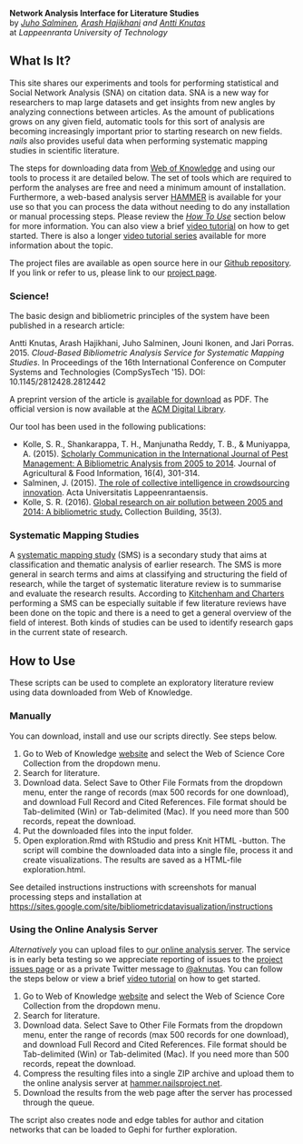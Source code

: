 **Network Analysis Interface for Literature Studies**  
by _[Juho Salminen](https://twitter.com/Juho_Salminen), [Arash Hajikhani](https://twitter.com/arash_hajikhani) and [Antti Knutas](https://twitter.com/aknutas)_  
at _Lappeenranta University of Technology_

## What Is It?
This site shares our experiments and tools for performing statistical and Social Network Analysis (SNA) on citation data. SNA is a new way for researchers to map large datasets and get insights from new angles by analyzing connections between articles. As the amount of publications grows on any given field, automatic tools for this sort of analysis are becoming increasingly important prior to starting research on new fields. _nails_ also provides useful data when performing systematic mapping studies in scientific literature.

The steps for downloading data from [Web of Knowledge](http://webofknowledge.com/) and using our tools to process it are detailed below. The set of tools which are required to perform the analyses are free and need a minimum amount of installation. Furthermore, a web-based analysis server [HAMMER](http://hammer.nailsproject.net/) is available for your use so that you can process the data without needing to do any installation or manual processing steps. Please review the _[How To Use](#how-to-use)_ section below for more information. You can also view a brief [video tutorial](https://youtu.be/I1bRXQs_zMk?list=PLJiFJenPKrLOpdu7E1gEhVEAWF7CLQs_2) on how to get started. There is also a longer [video tutorial series](https://www.youtube.com/playlist?list=PLJiFJenPKrLOpdu7E1gEhVEAWF7CLQs_2) available for more information about the topic.

The project files are available as open source here in our [Github repository](https://github.com/aknutas/nails). If you link or refer to us, please link to our [project page](http://nailsproject.net/).

### Science!
The basic design and bibliometric principles of the system have been published in a research article:

Antti Knutas, Arash Hajikhani, Juho Salminen, Jouni Ikonen, and Jari Porras. 2015. _Cloud-Based Bibliometric Analysis Service for Systematic Mapping Studies_. In Proceedings of the 16th International Conference on Computer Systems and Technologies (CompSysTech '15). DOI: 10.1145/2812428.2812442

A preprint version of the article is [available for download](http://www.codecamp.fi/lib/exe/fetch.php/wiki/nails-compsystech2015-preprint.pdf) as PDF. The official version is now available at the [ACM Digital Library](http://dl.acm.org/citation.cfm?doid=2812428.2812442).

Our tool has been used in the following publications:
* Kolle, S. R., Shankarappa, T. H., Manjunatha Reddy, T. B., & Muniyappa, A. (2015). [Scholarly Communication in the International Journal of Pest Management: A Bibliometric Analysis from 2005 to 2014](http://www.tandfonline.com/doi/abs/10.1080/10496505.2015.1087854). Journal of Agricultural & Food Information, 16(4), 301-314.
* Salminen, J. (2015). [The role of collective intelligence in crowdsourcing innovation](http://urn.fi/URN:ISBN:978-952-265-876-0). Acta Universitatis Lappeenrantaensis.
* Kolle, S. R. (2016). [Global research on air pollution between 2005 and 2014: A bibliometric study.](http://www.emeraldinsight.com/doi/full/10.1108/CB-05-2016-0008) Collection Building, 35(3).

### Systematic Mapping Studies
A [systematic mapping study](http://ewic.bcs.org/content/ConWebDoc/19543) (SMS) is a secondary study that aims at classification and thematic analysis of earlier research. The SMS is more general in search terms and aims at classifying and structuring the field of research, while the target of systematic literature review is to summarise and evaluate the research results. According to [Kitchenham and Charters](http://www.elsevier.com/__data/promis_misc/525444systematicreviewsguide.pdf) performing a SMS can be especially suitable if few literature reviews have been done on the topic and there is a need to get a general overview of the field of interest. Both kinds of studies can be used to identify research gaps in the current state of research.

## How to Use

These scripts can be used to complete an exploratory literature review using data downloaded from Web of Knowledge.

### Manually

You can download, install and use our scripts directly. See steps below.

1. Go to Web of Knowledge [website](http://webofknowledge.com/) and select the Web of Science Core Collection from the dropdown menu. 
2. Search for literature.
3. Download data. Select Save to Other File Formats from the dropdown menu, enter the range of records (max 500 records for one download), and download Full Record and Cited References. File format should be Tab-delimited (Win) or Tab-delimited (Mac). If you need more than 500 records, repeat the download.
4. Put the downloaded files into the input folder.
5. Open exploration.Rmd with RStudio and press Knit HTML -button. The script will combine the downloaded data into a single file, process it and create visualizations. The results are saved as a HTML-file exploration.html.

See detailed instructions instructions with screenshots for manual processing steps and installation at https://sites.google.com/site/bibliometricdatavisualization/instructions

### Using the Online Analysis Server

_Alternatively_ you can upload files to [our online analysis server](http://hammer.nailsproject.net/). The service is in early beta testing so we appreciate reporting of issues to the [project issues page](https://github.com/aknutas/nails/issues) or as a private Twitter message to [@aknutas](https://twitter.com/aknutas). You can follow the steps below or view a brief [video tutorial](https://youtu.be/I1bRXQs_zMk?list=PLJiFJenPKrLOpdu7E1gEhVEAWF7CLQs_2) on how to get started.

1. Go to Web of Knowledge [website](http://webofknowledge.com/) and select the Web of Science Core Collection from the dropdown menu. 
2. Search for literature.
3. Download data. Select Save to Other File Formats from the dropdown menu, enter the range of records (max 500 records for one download), and download Full Record and Cited References. File format should be Tab-delimited (Win) or Tab-delimited (Mac). If you need more than 500 records, repeat the download.
4. Compress the resulting files into a single ZIP archive and upload them to the online analysis server at [hammer.nailsproject.net](http://hammer.nailsproject.net/).
5. Download the results from the web page after the server has processed through the queue.

The script also creates node and edge tables for author and citation networks that can be loaded to Gephi for further exploration.  
